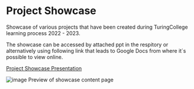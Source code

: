 # Project Showcase
Showcase of various projects that have been created during TuringCollege learning process 2022 - 2023.

The showcase can be accessed by attached ppt in the respitory or alternatively using following link that leads to Google Docs from where it´s possible to view online.

[Project Showcase Presentation](https://docs.google.com/presentation/d/1d8aBOmv-tkNFID7PTIi7SS5i9LZFeh6BvL4pSRR-GzU/edit#slide=id.g10278b14383_0_39)

![image](https://github.com/MikelisBitenieks/Project-Showcase/assets/115068676/60dc868d-224e-48f5-83ef-7163b0124949)
Preview of showcase content page
